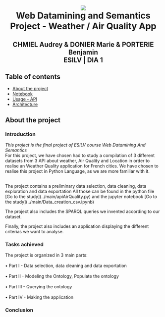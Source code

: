 <h1 align="center">
  <br>
   <img src=https://aqicn.org/images/aqicn.png>
  <br>
  Web Datamining and Semantics Project - Weather / Air Quality App 
  <h2 align="center">
    CHMIEL Audrey & DONIER Marie & PORTERIE Benjamin
    <br>
    ESILV | DIA 1
  </h2>
</h1> 

## Table of contents
  * [About the project](#about_the_project)
  * [Notebook](#notebook)
  * [Usage - API](#usage)
  * [Architecture](#architecture)


## About the project

### Introduction

*This project is the final project of ESILV course Web Datamining And Semantics* 
<br>
For this project, we have chosen had to study a compilation of 3 different datasets from 3 API about weather, Air Quality and Location in order to realise an Weather Quality application for French cities. We have chosen to realise this project in Python Language, as we are more familiar with it. 

<br> 
The project contains a preliminary data selection, data cleaning, data exploration and data exportation 
All those can be found in the python file [Go to the study](../main/apiAirQuality.py) and the jupyter notebook [Go to the study](../main/Data_creation_csv.ipynb)

The project also includes the SPARQL queries we invented according to our dataset.

Finally, the project also includes an application displaying the different criterias we want to analyse.  

### Tasks achieved 

The project is organized in 3 main parts: 
<br><br>
•	  Part I - Data selection, data cleaning and data exportation 
<br><br>
•	  Part II - Modeling the Ontology, Populate the ontology 
<br><br>
•	Part III - Querying the ontology
<br><br>
•  Part IV - Making the application
 
### Conclusion

